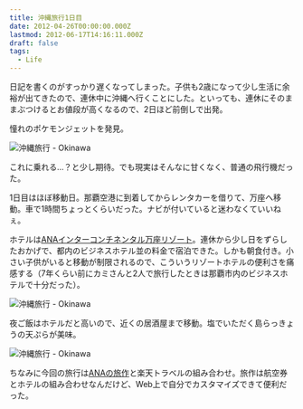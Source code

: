 ```yaml
---
title: 沖縄旅行1日目
date: 2012-04-26T00:00:00.000Z
lastmod: 2012-06-17T14:16:11.000Z
draft: false
tags:
  - Life
---
```


日記を書くのがすっかり遅くなってしまった。子供も2歳になって少し生活に余裕が出てきたので、連休中に沖縄へ行くことにした。といっても、連休にそのままぶつけるとお値段が高くなるので、2日ほど前倒しで出発。

憧れのポケモンジェットを発見。

![沖縄旅行 - Okinawa](@/assets/flickr/7169052675.jpg "沖縄旅行 - Okinawa")

これに乗れる…？と少し期待。でも現実はそんなに甘くなく、普通の飛行機だった。

1日目はほぼ移動日。那覇空港に到着してからレンタカーを借りて、万座へ移動。車で1時間ちょっとくらいだった。ナビが付いていると迷わなくていいねぇ。

ホテルは[ANAインターコンチネンタル万座リゾート](http://www.anaintercontinental-manza.jp/)。連休から少し日をずらしたおかげで、都内のビジネスホテル並の料金で宿泊できた。しかも朝食付き。小さい子供がいると移動が制限されるので、こういうリゾートホテルの便利さを痛感する（7年くらい前にカミさんと2人で旅行したときは那覇市内のビジネスホテルで十分だった）。

![沖縄旅行 - Okinawa](@/assets/flickr/7386343224.jpg "沖縄旅行 - Okinawa")

夜ご飯はホテルだと高いので、近くの居酒屋まで移動。塩でいただく島らっきょうの天ぷらが美味。

![沖縄旅行 - Okinawa](@/assets/flickr/7354265392.jpg "沖縄旅行 - Okinawa")

ちなみに今回の旅行は[ANAの旅作](http://www.ana.co.jp/domtour/dp/)と楽天トラベルの組み合わせ。旅作は航空券とホテルの組み合わせなんだけど、Web上で自分でカスタマイズできて便利だった。
